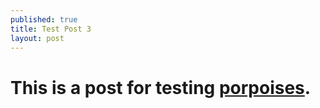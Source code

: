 ```yaml
---
published: true
title: Test Post 3
layout: post
---
```


# This is a post for testing [porpoises](http://en.wikipedia.org/wiki/Porpoise).
